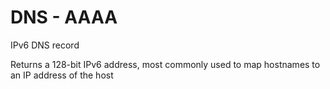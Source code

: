 # DNS - AAAA


IPv6 DNS record

Returns a 128-bit IPv6 address, most commonly used to map hostnames to
an IP address of the host

